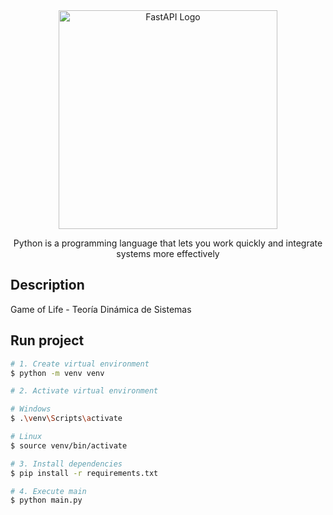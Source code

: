 <div align="center">
  <a style="vertical-align: middle;" class="logo" href="https://www.python.org/" target="_blank">
    <img src="https://www.python.org/static/img/python-logo.png" width="350" alt="FastAPI Logo">
  </a>
</div>

[circleci-image]: https://img.shields.io/circleci/build/github/nestjs/nest/master?token=abc123def456
[circleci-url]: https://circleci.com/gh/nestjs/nest

<p align="center">
  Python is a programming language that lets you work quickly and integrate systems more effectively
</p>

## Description

Game of Life - Teoría Dinámica de Sistemas

## Run project

```bash
# 1. Create virtual environment
$ python -m venv venv

# 2. Activate virtual environment

# Windows
$ .\venv\Scripts\activate

# Linux
$ source venv/bin/activate

# 3. Install dependencies
$ pip install -r requirements.txt

# 4. Execute main
$ python main.py
```
